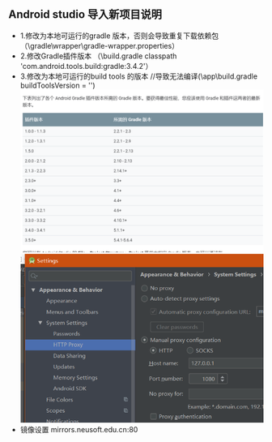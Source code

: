 ##  Android studio 导入新项目说明  
+ 1.修改为本地可运行的gradle 版本，否则会导致重复下载依赖包（\gradle\wrapper\gradle-wrapper.properties）
+ 2.修改Gradle插件版本 （\build.gradle classpath 'com.android.tools.build:gradle:3.4.2'）
+ 3.修改为本地可运行的build tools 的版本 //导致无法编译(\app\build.gradle  buildToolsVersion = '')  
![构建工具和gradle对应版本.png](image/构建工具和gradle对应版本.png)  
![翻墙环境下代理配置.png](image/翻墙环境下代理配置.png)
+ 镜像设置  mirrors.neusoft.edu.cn:80

